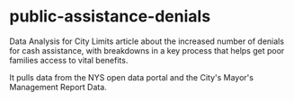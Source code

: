 # public-assistance-denials

Data Analysis for City Limits article about the increased number of denials for cash assistance, with breakdowns in a key process that helps get poor families access to vital benefits.

It pulls data from the NYS open data portal and the City's Mayor's Management Report Data.
